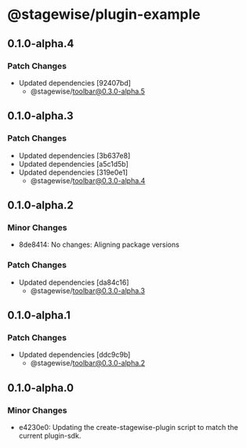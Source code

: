 # @stagewise/plugin-example

## 0.1.0-alpha.4

### Patch Changes

- Updated dependencies [92407bd]
  - @stagewise/toolbar@0.3.0-alpha.5

## 0.1.0-alpha.3

### Patch Changes

- Updated dependencies [3b637e8]
- Updated dependencies [a5c1d5b]
- Updated dependencies [319e0e1]
  - @stagewise/toolbar@0.3.0-alpha.4

## 0.1.0-alpha.2

### Minor Changes

- 8de8414: No changes: Aligning package versions

### Patch Changes

- Updated dependencies [da84c16]
  - @stagewise/toolbar@0.3.0-alpha.3

## 0.1.0-alpha.1

### Patch Changes

- Updated dependencies [ddc9c9b]
  - @stagewise/toolbar@0.3.0-alpha.2

## 0.1.0-alpha.0

### Minor Changes

- e4230e0: Updating the create-stagewise-plugin script to match the current plugin-sdk.
